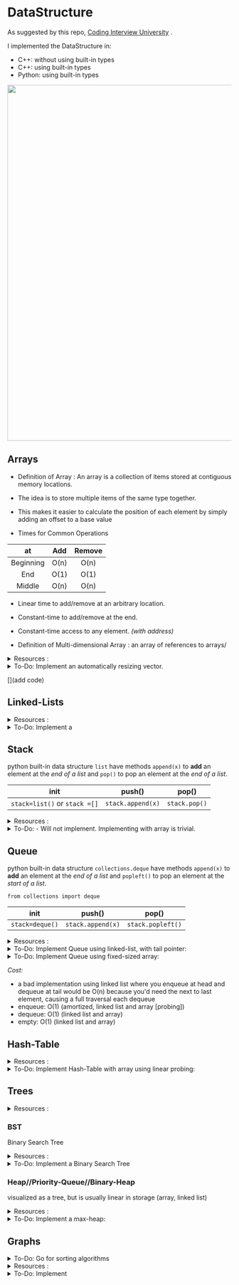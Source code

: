 # DataStructure
As suggested by this repo, [Coding Interview University](https://github.com/jwasham/coding-interview-university)
.

I implemented the DataStructure in:
- C++: without using built-in types
- C++: using built-in types
- Python: using built-in types

<img src="https://user-images.githubusercontent.com/26381972/56885655-ef658000-6aa7-11e9-8c9d-493fa3c93f43.png" width="800px">

## Arrays
- Definition of Array : An array is a collection of items stored at contiguous memory locations.
- The idea is to store multiple items of the same type together.
- This makes it easier to calculate the position of each element by simply adding an offset to a base value


- Times for Common Operations

| at | Add | Remove |
| :---: | :---: |:---: |
| Beginning | O(n) | O(n) |
| End | O(1) | O(1) |
| Middle | O(n) | O(n) |

- Linear time to add/remove at an arbitrary location.
- Constant-time to add/remove at the end.
- Constant-time access to any element. _(with address)_


- Definition of Multi-dimensional Array : an array of references to arrays/


<details>
<summary>Resources :</summary>

- [Arrays (video)](https://www.coursera.org/learn/data-structures/lecture/OsBSF/arrays)
- [UC Berkeley CS61B - Linear and Multi-Dim Arrays (video)](https://archive.org/details/ucberkeley_webcast_Wp8oiO_CZZE) (Start watching from 15m 32s)
- [Basic Arrays (video)](https://archive.org/details/0102WhatYouShouldKnow/02_04-basicArrays.mp4)
- [Multi-dim (video)](https://archive.org/details/0102WhatYouShouldKnow/02_05-multidimensionalArrays.mp4)
- [Dynamic Arrays (video)](https://www.coursera.org/learn/data-structures/lecture/EwbnV/dynamic-arrays)
- [Jagged Arrays (video)](https://www.youtube.com/watch?v=1jtrQqYpt7g)
- [Jagged Arrays (video)](https://archive.org/details/0102WhatYouShouldKnow/02_06-jaggedArrays.mp4)
- [Resizing arrays (video)](https://archive.org/details/0102WhatYouShouldKnow/03_01-resizableArrays.mp4)

</details>


<details>
<summary>To-Do: Implement an automatically resizing vector.</summary>

- Implement a vector (mutable array with automatic resizing):
  - Practice coding using arrays and pointers, and pointer math to jump to an index instead of using indexing.
  - new raw data array with allocated memory
    - can allocate int array under the hood, just not use its features
    - start with 16, or if starting number is greater, use power of 2 - 16, 32, 64, 128
- methods:
  - size() - number of items
  - capacity() - number of items it can hold
  - is_empty()
  - at(index) - returns item at given index, blows up if index out of bounds
  - push(item)
  - insert(index, item) - inserts item at index, shifts that index's value and trailing elements to the right
  - prepend(item) - can use insert above at index 0
  - pop() - remove from end, return value
  - delete(index) - delete item at index, shifting all trailing elements left
  - remove(item) - looks for value and removes index holding it (even if in multiple places)
  - find(item) - looks for value and returns first index with that value, -1 if not found
  - resize(new_capacity) // private function
    - when you reach capacity, resize to double the size
    - when popping an item, if size is 1/4 of capacity, resize to half
 
</details>


[](add code)


## Linked-Lists

<details>
<summary>Resources :</summary>

- Description:
    - [Singly Linked Lists (video)](https://www.coursera.org/learn/data-structures/lecture/kHhgK/singly-linked-lists)
    - [CS 61B - Linked Lists 1 (video)](https://archive.org/details/ucberkeley_webcast_htzJdKoEmO0)
    - [CS 61B - Linked Lists 2 (video)](https://archive.org/details/ucberkeley_webcast_-c4I3gFYe3w)
- [C Code (video)](https://www.youtube.com/watch?v=QN6FPiD0Gzo)
    - not the whole video, just portions about Node struct and memory allocation.
- Linked List vs Arrays:
    - [Core Linked Lists Vs Arrays (video)](https://www.coursera.org/learn/data-structures-optimizing-performance/lecture/rjBs9/core-linked-lists-vs-arrays)
    - [In The Real World Linked Lists Vs Arrays (video)](https://www.coursera.org/learn/data-structures-optimizing-performance/lecture/QUaUd/in-the-real-world-lists-vs-arrays)
- [why you should avoid linked lists (video)](https://www.youtube.com/watch?v=YQs6IC-vgmo)
- Gotcha: you need pointer to pointer knowledge:
    (for when you pass a pointer to a function that may change the address where that pointer points)
    This page is just to get a grasp on ptr to ptr. I don't recommend this list traversal style. Readability and maintainability suffer due to cleverness.
    - [Pointers to Pointers](https://www.eskimo.com/~scs/cclass/int/sx8.html)
- Doubly-linked List
    - [Description (video)](https://www.coursera.org/learn/data-structures/lecture/jpGKD/doubly-linked-lists)
    - No need to implement

</details>

<details>
<summary>To-Do: Implement a</summary>

- implement (I did with tail pointer & without):
    - size() - returns number of data elements in list
    - empty() - bool returns true if empty
    - value_at(index) - returns the value of the nth item (starting at 0 for first)
    - push_front(value) - adds an item to the front of the list
    - pop_front() - remove front item and return its value
    - push_back(value) - adds an item at the end
    - pop_back() - removes end item and returns its value
    - front() - get value of front item
    - back() - get value of end item
    - insert(index, value) - insert value at index, so current item at that index is pointed to by new item at index
    - erase(index) - removes node at given index
    - value_n_from_end(n) - returns the value of the node at nth position from the end of the list
    - reverse() - reverses the list
    - remove_value(value) - removes the first item in the list with this value
 
</details>


## Stack
python built-in data structure `list` have methods
`append(x)` to **add** an element at the *end of a list* and
`pop()` to pop an element at the *end of a list*.

|init|push()|pop()|
|:---:|:---:|:---:|
|`stack=list()` or `stack =[]`|`stack.append(x)`|`stack.pop()`|


<details>
<summary>Resources :</summary>

- [Stacks (video)](https://www.coursera.org/learn/data-structures/lecture/UdKzQ/stacks)
- [Using Stacks Last-In First-Out (video)](https://archive.org/details/0102WhatYouShouldKnow/05_01-usingStacksForLast-inFirst-out.mp4)

</details>

<details>
<summary>To-Do: - Will not implement. Implementing with array is trivial. </summary>

But I did it already in Python. [(code)](BOJ\10828스택.py)
 
</details>


## Queue
python built-in data structure `collections.deque` have methods
`append(x)` to **add** an element at the *end of a list* and
`popleft()` to pop an element at the *start of a list*.

`from collections import deque`

|init|push()|pop()|
|:---:|:---:|:---:|
|`stack=deque()`|`stack.append(x)`|`stack.popleft()`|

<details>
<summary>Resources :</summary>

- [Using Queues First-In First-Out(video)](https://archive.org/details/0102WhatYouShouldKnow/05_03-usingQueuesForFirst-inFirst-out.mp4)
- [Queue (video)](https://www.coursera.org/lecture/data-structures/queues-EShpq)
- [Circular buffer/FIFO](https://en.wikipedia.org/wiki/Circular_buffer)
- [Priority Queues (video)](https://archive.org/details/0102WhatYouShouldKnow/05_04-priorityQueuesAndDeques.mp4)

</details>

<details>
<summary>To-Do: Implement Queue using linked-list, with tail pointer:</summary>
    
- enqueue(value) - adds value at position at tail
- dequeue() - returns value and removes least recently added element (front)
- empty()
 
</details>

<details>
<summary>To-Do: Implement Queue using fixed-sized array:</summary>
    
- enqueue(value) - adds item at end of available storage
- dequeue() - returns value and removes least recently added element
- empty()
- full()
 
</details>

_Cost:_
- a bad implementation using linked list where you enqueue at head and dequeue at tail would be O(n)
    because you'd need the next to last element, causing a full traversal each dequeue
- enqueue: O(1) (amortized, linked list and array [probing])
- dequeue: O(1) (linked list and array)
- empty: O(1) (linked list and array)
 

## Hash-Table

<details>
<summary>Resources :</summary>

- Videos:
    - [Hashing with Chaining (video)](https://www.youtube.com/watch?v=0M_kIqhwbFo&list=PLUl4u3cNGP61Oq3tWYp6V_F-5jb5L2iHb&index=8)
    - [Table Doubling, Karp-Rabin (video)](https://www.youtube.com/watch?v=BRO7mVIFt08&index=9&list=PLUl4u3cNGP61Oq3tWYp6V_F-5jb5L2iHb)
    - [Open Addressing, Cryptographic Hashing (video)](https://www.youtube.com/watch?v=rvdJDijO2Ro&index=10&list=PLUl4u3cNGP61Oq3tWYp6V_F-5jb5L2iHb)
    - [PyCon 2010: The Mighty Dictionary (video)](https://www.youtube.com/watch?v=C4Kc8xzcA68)
    - [(Advanced) Randomization: Universal & Perfect Hashing (video)](https://www.youtube.com/watch?v=z0lJ2k0sl1g&list=PLUl4u3cNGP6317WaSNfmCvGym2ucw3oGp&index=11)
    - [(Advanced) Perfect hashing (video)](https://www.youtube.com/watch?v=N0COwN14gt0&list=PL2B4EEwhKD-NbwZ4ezj7gyc_3yNrojKM9&index=4)

- Online Courses:
    - [Understanding Hash Functions (video)](https://archive.org/details/0102WhatYouShouldKnow/06_02-understandingHashFunctions.mp4)
    - [Using Hash Tables (video)](https://archive.org/details/0102WhatYouShouldKnow/06_03-usingHashTables.mp4)
    - [Supporting Hashing (video)](https://archive.org/details/0102WhatYouShouldKnow/06_04-supportingHashing.mp4)
    - [Language Support Hash Tables (video)](https://archive.org/details/0102WhatYouShouldKnow/06_05-languageSupportForHashTables.mp4)
    - [Core Hash Tables (video)](https://www.coursera.org/learn/data-structures-optimizing-performance/lecture/m7UuP/core-hash-tables)
    - [Data Structures (video)](https://www.coursera.org/learn/data-structures/home/week/3)
    - [Phone Book Problem (video)](https://www.coursera.org/learn/data-structures/lecture/NYZZP/phone-book-problem)
    - distributed hash tables:
        - [Instant Uploads And Storage Optimization In Dropbox (video)](https://www.coursera.org/learn/data-structures/lecture/DvaIb/instant-uploads-and-storage-optimization-in-dropbox)
        - [Distributed Hash Tables (video)](https://www.coursera.org/learn/data-structures/lecture/tvH8H/distributed-hash-tables)

</details>

<details>
<summary>To-Do: Implement Hash-Table with array using linear probing: </summary>

- hash(k, m) - m is size of hash table
- add(key, value) - if key already exists, update value
- exists(key)
- get(key)
- remove(key)
 
</details>

## Trees


<details>
<summary>Resources :</summary>

- [Series: Core Trees (video)](https://www.coursera.org/learn/data-structures-optimizing-performance/lecture/ovovP/core-trees)
- [Series: Trees (video)](https://www.coursera.org/learn/data-structures/lecture/95qda/trees)
- basic tree construction
- traversal
- manipulation algorithms
- [BFS(breadth-first search) and DFS(depth-first search) (video)](https://www.youtube.com/watch?v=uWL6FJhq5fM)
_BFS:_
- level order (BFS, using queue)
- time complexity: O(n)
- space complexity: best: O(1), worst: O(n/2)=O(n)

_DFS:_
- time complexity: O(n)
- space complexity: best: O(log n) - avg. height of tree worst: O(n)
- inorder (DFS: left, self, right)
- postorder (DFS: left, right, self)
- preorder (DFS: self, left, right)

</details>


### BST
Binary Search Tree

<details>
<summary>Resources :</summary>

 - [Binary Search Tree Review (video)](https://www.youtube.com/watch?v=x6At0nzX92o&index=1&list=PLA5Lqm4uh9Bbq-E0ZnqTIa8LRaL77ica6)
- [Series (video)](https://www.coursera.org/learn/data-structures-optimizing-performance/lecture/p82sw/core-introduction-to-binary-search-trees)
    - starts with symbol table and goes through BST applications
- [Introduction (video)](https://www.coursera.org/learn/data-structures/lecture/E7cXP/introduction)
- [MIT (video)](https://www.youtube.com/watch?v=9Jry5-82I68)
- C/C++:
    - [Binary search tree - Implementation in C/C++ (video)](https://www.youtube.com/watch?v=COZK7NATh4k&list=PL2_aWCzGMAwI3W_JlcBbtYTwiQSsOTa6P&index=28)
    - [BST implementation - memory allocation in stack and heap (video)](https://www.youtube.com/watch?v=hWokyBoo0aI&list=PL2_aWCzGMAwI3W_JlcBbtYTwiQSsOTa6P&index=29)
    - [Find min and max element in a binary search tree (video)](https://www.youtube.com/watch?v=Ut90klNN264&index=30&list=PL2_aWCzGMAwI3W_JlcBbtYTwiQSsOTa6P)
    - [Find height of a binary tree (video)](https://www.youtube.com/watch?v=_pnqMz5nrRs&list=PL2_aWCzGMAwI3W_JlcBbtYTwiQSsOTa6P&index=31)
    - [Binary tree traversal - breadth-first and depth-first strategies (video)](https://www.youtube.com/watch?v=9RHO6jU--GU&list=PL2_aWCzGMAwI3W_JlcBbtYTwiQSsOTa6P&index=32)
    - [Binary tree: Level Order Traversal (video)](https://www.youtube.com/watch?v=86g8jAQug04&index=33&list=PL2_aWCzGMAwI3W_JlcBbtYTwiQSsOTa6P)
    - [Binary tree traversal: Preorder, Inorder, Postorder (video)](https://www.youtube.com/watch?v=gm8DUJJhmY4&index=34&list=PL2_aWCzGMAwI3W_JlcBbtYTwiQSsOTa6P)
    - [Check if a binary tree is binary search tree or not (video)](https://www.youtube.com/watch?v=yEwSGhSsT0U&index=35&list=PL2_aWCzGMAwI3W_JlcBbtYTwiQSsOTa6P)
    - [Delete a node from Binary Search Tree (video)](https://www.youtube.com/watch?v=gcULXE7ViZw&list=PL2_aWCzGMAwI3W_JlcBbtYTwiQSsOTa6P&index=36)
    - [Inorder Successor in a binary search tree (video)](https://www.youtube.com/watch?v=5cPbNCrdotA&index=37&list=PL2_aWCzGMAwI3W_JlcBbtYTwiQSsOTa6P)

</details>

<details>
<summary>To-Do: Implement a Binary Search Tree</summary>

insert // insert value into tree
get_node_count // get count of values stored
print_values // prints the values in the tree, from min to max
delete_tree
is_in_tree // returns true if given value exists in the tree
get_height // returns the height in nodes (single node's height is 1)
get_min // returns the minimum value stored in the tree
get_max // returns the maximum value stored in the tree
is_binary_search_tree
delete_value
get_successor // returns next-highest value in tree after given value, -1 if none
 
</details>

### Heap//Priority-Queue//Binary-Heap
visualized as a tree, but is usually linear in storage (array, linked list)

<details>
<summary>Resources :</summary>

- [Heap](https://en.wikipedia.org/wiki/Heap_(data_structure))
- [Introduction (video)](https://www.coursera.org/learn/data-structures/lecture/2OpTs/introduction)
- [Naive Implementations (video)](https://www.coursera.org/learn/data-structures/lecture/z3l9N/naive-implementations)
- [Binary Trees (video)](https://www.coursera.org/learn/data-structures/lecture/GRV2q/binary-trees)
- [Tree Height Remark (video)](https://www.coursera.org/learn/data-structures/supplement/S5xxz/tree-height-remark)
- [Basic Operations (video)](https://www.coursera.org/learn/data-structures/lecture/0g1dl/basic-operations)
- [Complete Binary Trees (video)](https://www.coursera.org/learn/data-structures/lecture/gl5Ni/complete-binary-trees)
- [Pseudocode (video)](https://www.coursera.org/learn/data-structures/lecture/HxQo9/pseudocode)
- [Heap Sort - jumps to start (video)](https://youtu.be/odNJmw5TOEE?list=PLFDnELG9dpVxQCxuD-9BSy2E7BWY3t5Sm&t=3291)
- [Heap Sort (video)](https://www.coursera.org/learn/data-structures/lecture/hSzMO/heap-sort)
- [Building a heap (video)](https://www.coursera.org/learn/data-structures/lecture/dwrOS/building-a-heap)
- [MIT: Heaps and Heap Sort (video)](https://www.youtube.com/watch?v=B7hVxCmfPtM&index=4&list=PLUl4u3cNGP61Oq3tWYp6V_F-5jb5L2iHb)
- [CS 61B Lecture 24: Priority Queues (video)](https://archive.org/details/ucberkeley_webcast_yIUFT6AKBGE)
- [Linear Time BuildHeap (max-heap)](https://www.youtube.com/watch?v=MiyLo8adrWw)

</details>

<details>
<summary>To-Do: Implement a max-heap:</summary>

- insert
- sift_up - needed for insert
- get_max - returns the max item, without removing it
- get_size() - return number of elements stored
- is_empty() - returns true if heap contains no elements
- extract_max - returns the max item, removing it
- sift_down - needed for extract_max
- remove(i) - removes item at index x
- heapify - create a heap from an array of elements, needed for heap_sort
- heap_sort() - take an unsorted array and turn it into a sorted array in-place using a max heap
    - note: using a min heap instead would save operations, but double the space needed (cannot do in-place).
 
</details>

## Graphs

<details>
<summary>To-Do: Go for sorting algorithms </summary>

Before start to dig in graphs
 
</details>

<details>
<summary>Resources :</summary>

- Notes:
    - There are 4 basic ways to represent a graph in memory:
        - objects and pointers
        - adjacency matrix
        - adjacency list
        - adjacency map
    - Familiarize yourself with each representation and its pros & cons
    - BFS and DFS - know their computational complexity, their tradeoffs, and how to implement them in real code
    - When asked a question, look for a graph-based solution first, then move on if none.

- [ ] MIT(videos):
    - [ ] [Breadth-First Search](https://www.youtube.com/watch?v=s-CYnVz-uh4&list=PLUl4u3cNGP61Oq3tWYp6V_F-5jb5L2iHb&index=13)
    - [ ] [Depth-First Search](https://www.youtube.com/watch?v=AfSk24UTFS8&list=PLUl4u3cNGP61Oq3tWYp6V_F-5jb5L2iHb&index=14)

- [ ] Skiena Lectures - great intro:
    - [ ] [CSE373 2012 - Lecture 11 - Graph Data Structures (video)](https://www.youtube.com/watch?v=OiXxhDrFruw&list=PLOtl7M3yp-DV69F32zdK7YJcNXpTunF2b&index=11)
    - [ ] [CSE373 2012 - Lecture 12 - Breadth-First Search (video)](https://www.youtube.com/watch?v=g5vF8jscteo&list=PLOtl7M3yp-DV69F32zdK7YJcNXpTunF2b&index=12)
    - [ ] [CSE373 2012 - Lecture 13 - Graph Algorithms (video)](https://www.youtube.com/watch?v=S23W6eTcqdY&list=PLOtl7M3yp-DV69F32zdK7YJcNXpTunF2b&index=13)
    - [ ] [CSE373 2012 - Lecture 14 - Graph Algorithms (con't) (video)](https://www.youtube.com/watch?v=WitPBKGV0HY&index=14&list=PLOtl7M3yp-DV69F32zdK7YJcNXpTunF2b)
    - [ ] [CSE373 2012 - Lecture 15 - Graph Algorithms (con't 2) (video)](https://www.youtube.com/watch?v=ia1L30l7OIg&index=15&list=PLOtl7M3yp-DV69F32zdK7YJcNXpTunF2b)
    - [ ] [CSE373 2012 - Lecture 16 - Graph Algorithms (con't 3) (video)](https://www.youtube.com/watch?v=jgDOQq6iWy8&index=16&list=PLOtl7M3yp-DV69F32zdK7YJcNXpTunF2b)

- [ ] Graphs (review and more):

    - [ ] [6.006 Single-Source Shortest Paths Problem (video)](https://www.youtube.com/watch?v=Aa2sqUhIn-E&index=15&list=PLUl4u3cNGP61Oq3tWYp6V_F-5jb5L2iHb)
    - [ ] [6.006 Dijkstra (video)](https://www.youtube.com/watch?v=2E7MmKv0Y24&index=16&list=PLUl4u3cNGP61Oq3tWYp6V_F-5jb5L2iHb)
    - [ ] [6.006 Bellman-Ford (video)](https://www.youtube.com/watch?v=ozsuci5pIso&list=PLUl4u3cNGP61Oq3tWYp6V_F-5jb5L2iHb&index=17)
    - [ ] [6.006 Speeding Up Dijkstra (video)](https://www.youtube.com/watch?v=CHvQ3q_gJ7E&list=PLUl4u3cNGP61Oq3tWYp6V_F-5jb5L2iHb&index=18)
    - [ ] [Aduni: Graph Algorithms I - Topological Sorting, Minimum Spanning Trees, Prim's Algorithm -  Lecture 6 (video)]( https://www.youtube.com/watch?v=i_AQT_XfvD8&index=6&list=PLFDnELG9dpVxQCxuD-9BSy2E7BWY3t5Sm)
    - [ ] [Aduni: Graph Algorithms II - DFS, BFS, Kruskal's Algorithm, Union Find Data Structure - Lecture 7 (video)]( https://www.youtube.com/watch?v=ufj5_bppBsA&list=PLFDnELG9dpVxQCxuD-9BSy2E7BWY3t5Sm&index=7)
    - [ ] [Aduni: Graph Algorithms III: Shortest Path - Lecture 8 (video)](https://www.youtube.com/watch?v=DiedsPsMKXc&list=PLFDnELG9dpVxQCxuD-9BSy2E7BWY3t5Sm&index=8)
    - [ ] [Aduni: Graph Alg. IV: Intro to geometric algorithms - Lecture 9 (video)](https://www.youtube.com/watch?v=XIAQRlNkJAw&list=PLFDnELG9dpVxQCxuD-9BSy2E7BWY3t5Sm&index=9)
    - [ ] ~~[CS 61B 2014 (starting at 58:09) (video)](https://youtu.be/dgjX4HdMI-Q?list=PL-XXv-cvA_iAlnI-BQr9hjqADPBtujFJd&t=3489)~~
    - [ ] [CS 61B 2014: Weighted graphs (video)](https://archive.org/details/ucberkeley_webcast_zFbq8vOZ_0k)
    - [ ] [Greedy Algorithms: Minimum Spanning Tree (video)](https://www.youtube.com/watch?v=tKwnms5iRBU&index=16&list=PLUl4u3cNGP6317WaSNfmCvGym2ucw3oGp)
    - [ ] [Strongly Connected Components Kosaraju's Algorithm Graph Algorithm (video)](https://www.youtube.com/watch?v=RpgcYiky7uw)

- Full Coursera Course:
    - [ ] [Algorithms on Graphs (video)](https://www.coursera.org/learn/algorithms-on-graphs/home/welcome)

</details>

<details>
<summary>To-Do: Implement </summary>

- I'll implement:
    - [ ] DFS with adjacency list (recursive)
    - [ ] DFS with adjacency list (iterative with stack)
    - [ ] DFS with adjacency matrix (recursive)
    - [ ] DFS with adjacency matrix (iterative with stack)
    - [ ] BFS with adjacency list
    - [ ] BFS with adjacency matrix
    - [ ] single-source shortest path (Dijkstra)
    - [ ] minimum spanning tree
    - DFS-based algorithms (see Aduni videos above):
        - [ ] check for cycle (needed for topological sort, since we'll check for cycle before starting)
        - [ ] topological sort
        - [ ] count connected components in a graph
        - [ ] list strongly connected components
        - [ ] check for bipartite graph
 
</details>